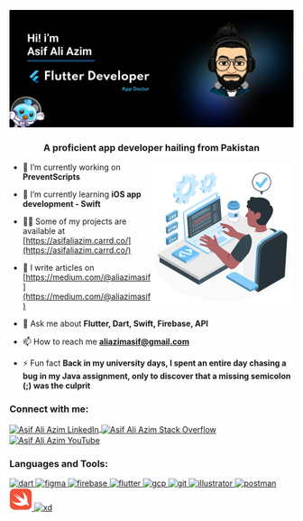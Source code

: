 [![MasterHead](https://raw.githubusercontent.com/AsifAliAzim/AsifAliAzim/main/Group%202432.png)](https://raw.githubusercontent.com/AsifAliAzim/AsifAliAzim/main/Group%202432.png)

<h3 align="center">A proficient app developer hailing from Pakistan</h3>
<img align="right" alt="Coding" width="250" src="https://raw.githubusercontent.com/AsifAliAzim/AsifAliAzim/4ab349d1127cd2ca76a1118ef8e52dd0dc0f188c/hello.svg">

- 🔭 I’m currently working on **PreventScripts**

- 🌱 I’m currently learning **iOS app development - Swift**

- 👨‍💻 Some of my projects are available at [https://asifaliazim.carrd.co/](https://asifaliazim.carrd.co/)

- 📝 I write articles on [https://medium.com/@aliazimasif](https://medium.com/@aliazimasif)

- 💬 Ask me about **Flutter, Dart, Swift, Firebase, API**

- 📫 How to reach me **aliazimasif@gmail.com**

- ⚡ Fun fact **Back in my university days, I spent an entire day chasing a bug in my Java assignment, only to discover that a missing semicolon (;) was the culprit**

<h3 align="left">Connect with me:</h3>
<p align="left">
  <a href="https://www.linkedin.com/in/asif-ali-azim-3b918a189/" target="blank">
    <img align="center" src="https://raw.githubusercontent.com/rahuldkjain/github-profile-readme-generator/master/src/images/icons/Social/linked-in-alt.svg" alt="Asif Ali Azim LinkedIn" height="30" width="40" />
  </a>
  <a href="https://stackoverflow.com/users/22966442/asif-ali-azim" target="blank">
    <img align="center" src="https://raw.githubusercontent.com/rahuldkjain/github-profile-readme-generator/master/src/images/icons/Social/stack-overflow.svg" alt="Asif Ali Azim Stack Overflow" height="30" width="40" />
  </a>
  <a href="https://youtube.com/@aaakhan-rf5wk" target="blank">
    <img align="center" src="https://raw.githubusercontent.com/rahuldkjain/github-profile-readme-generator/master/src/images/icons/Social/youtube.svg" alt="Asif Ali Azim YouTube" height="30" width="40" />
  </a>
</p>

<h3 align="left">Languages and Tools:</h3>
<p align="left"> <a href="https://dart.dev" target="_blank" rel="noreferrer"> <img src="https://www.vectorlogo.zone/logos/dartlang/dartlang-icon.svg" alt="dart" width="40" height="40"/> </a> <a href="https://www.figma.com/" target="_blank" rel="noreferrer"> <img src="https://www.vectorlogo.zone/logos/figma/figma-icon.svg" alt="figma" width="40" height="40"/> </a> <a href="https://firebase.google.com/" target="_blank" rel="noreferrer"> <img src="https://www.vectorlogo.zone/logos/firebase/firebase-icon.svg" alt="firebase" width="40" height="40"/> </a> <a href="https://flutter.dev" target="_blank" rel="noreferrer"> <img src="https://www.vectorlogo.zone/logos/flutterio/flutterio-icon.svg" alt="flutter" width="40" height="40"/> </a> <a href="https://cloud.google.com" target="_blank" rel="noreferrer"> <img src="https://www.vectorlogo.zone/logos/google_cloud/google_cloud-icon.svg" alt="gcp" width="40" height="40"/> </a> <a href="https://git-scm.com/" target="_blank" rel="noreferrer"> <img src="https://www.vectorlogo.zone/logos/git-scm/git-scm-icon.svg" alt="git" width="40" height="40"/> </a> <a href="https://www.adobe.com/in/products/illustrator.html" target="_blank" rel="noreferrer"> <img src="https://www.vectorlogo.zone/logos/adobe_illustrator/adobe_illustrator-icon.svg" alt="illustrator" width="40" height="40"/> </a> <a href="https://postman.com" target="_blank" rel="noreferrer"> <img src="https://www.vectorlogo.zone/logos/getpostman/getpostman-icon.svg" alt="postman" width="40" height="40"/> </a> <a href="https://developer.apple.com/swift/" target="_blank" rel="noreferrer"> <img src="https://raw.githubusercontent.com/devicons/devicon/master/icons/swift/swift-original.svg" alt="swift" width="40" height="40"/> </a> <a href="https://www.adobe.com/products/xd.html" target="_blank" rel="noreferrer"> <img src="https://cdn.worldvectorlogo.com/logos/adobe-xd.svg" alt="xd" width="40" height="40"/> </a> </p>
